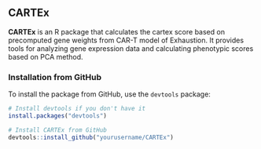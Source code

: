 ## CARTEx

**CARTEx** is an R package that calculates the cartex score based on precomputed gene weights from CAR-T model of Exhaustion. It provides tools for analyzing gene expression data and calculating phenotypic scores based on PCA method.

### Installation from GitHub

To install the package from GitHub, use the `devtools` package:

```r
# Install devtools if you don't have it
install.packages("devtools")

# Install CARTEx from GitHub
devtools::install_github("yourusername/CARTEx")
